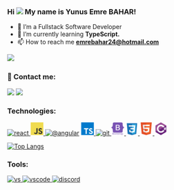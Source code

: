 ### Hi <img src = "https://raw.githubusercontent.com/MartinHeinz/MartinHeinz/master/wave.gif" width = 50px> My name is Yunus Emre BAHAR!
- 👀 I’m a Fullstack Software Developer
- 🌱 I’m currently learning **TypeScript.**
- 📫 How to reach me **emrebahar24@hotmail.com**

![](https://komarev.com/ghpvc/?username=emrebahar)
<h3 align="left">📩 Contact me:</h3>
<p align="left">
<a href="https://linkedin.com/in/yunusemrebahar"><img src="https://img.shields.io/badge/linkedin-0077B5.svg?style=for-the-badge&logo=linkedin&logoColor=white"/></a>
<a href="https://twitter.com/emrebjk24"><img src="https://img.shields.io/badge/twitter-1DA1F2.svg?style=for-the-badge&logo=twitter&logoColor=white"/></a>
  
  
<h3 align="left">Technologies:</h3>
<p align="left"> 
<a href="https://reactjs.org/" target="_blank"> <img src="https://upload.wikimedia.org/wikipedia/commons/thumb/4/47/React.svg/1200px-React.svg.png" alt="react" width="33" height="30"/> </a> 
<a href="https://developer.mozilla.org/en-US/docs/Web/JavaScript" target="_blank"> <img src="https://raw.githubusercontent.com/devicons/devicon/master/icons/javascript/javascript-original.svg" alt="javascript" width="30" height="30"/> </a>
<a href="https://angular.io/" target="_blank"><img src="https://avatars.githubusercontent.com/u/139426?s=64&amp;v=4" alt="@angular" size="32" height="32" width="30" ></a>
<a href="https://www.typescriptlang.org/" target="_blank"> <img src="https://raw.githubusercontent.com/devicons/devicon/master/icons/typescript/typescript-original.svg" alt="html6" width="30" height="30"/> </a>
<a href="https://git-scm.com/" target="_blank"> <img src="https://www.vectorlogo.zone/logos/git-scm/git-scm-icon.svg" alt="git" width="30" height="30"/> </a>
<a href="https://getbootstrap.com" target="_blank"> <img src="https://raw.githubusercontent.com/devicons/devicon/master/icons/bootstrap/bootstrap-plain-wordmark.svg" alt="bootstrap" width="30" height="30"/> </a>
<a href="https://www.w3schools.com/css/" target="_blank"> <img src="https://raw.githubusercontent.com/devicons/devicon/master/icons/css3/css3-original.svg" alt="css3" width="28" height="28"/> </a> 
<a href="https://www.w3.org/html/" target="_blank"> <img src="https://raw.githubusercontent.com/devicons/devicon/master/icons/html5/html5-original.svg" alt="html5" width="30" height="30"/> </a>
<a target="_blank" rel="noopener noreferrer" href="https://github.com/devicons/devicon/blob/master/icons/csharp/csharp-original.svg"><img src="https://github.com/devicons/devicon/raw/master/icons/csharp/csharp-original.svg" title="CSharp" alt="CSharp" width="30" height="30" style="max-width: 100%;"></a>

  
[![Top Langs](https://github-readme-stats.vercel.app/api/top-langs/?username=emrebahar&layout=compact&title_color=fff&icon_color=79ff97&text_color=9f9f9f&bg_color=151515)](https://github.com/emrebahar)

  
  

  
<h3 align="left">Tools:</h3>
<a href="https://code.visualstudio.com/" target="_blank"> <img src="https://img.icons8.com/color/452/visual-studio--v2.png" alt="vs" width="32" height="32"/> </a>
<a href="https://code.visualstudio.com/" target="_blank"> <img src="https://upload.wikimedia.org/wikipedia/commons/thumb/9/9a/Visual_Studio_Code_1.35_icon.svg/1024px-Visual_Studio_Code_1.35_icon.svg.png" alt="vscode" width="30" height="30"/> </a>
<a href="https://discord.com/" target="_blank"> <img src="https://cdn4.iconfinder.com/data/icons/logos-and-brands/512/91_Discord_logo_logos-512.png" alt="discord" width="30" height="30"/> </a> 
</p>
